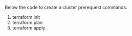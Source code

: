  Below the code to create a cluster prerequest commands:
 1) terraform init
 2) terraform plan
 3) terraform apply
